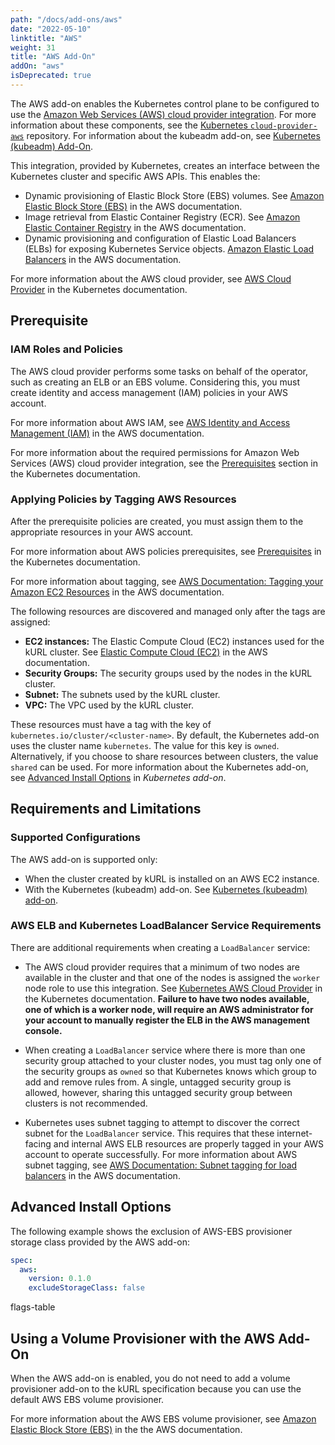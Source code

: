 ```yaml
---
path: "/docs/add-ons/aws"
date: "2022-05-10"
linktitle: "AWS"
weight: 31
title: "AWS Add-On"
addOn: "aws"
isDeprecated: true
---
```


The AWS add-on enables the Kubernetes control plane to be configured to use the [Amazon Web Services (AWS) cloud provider integration](https://cloud-provider-aws.sigs.k8s.io/). For more information about these components, see the [Kubernetes `cloud-provider-aws`](https://github.com/kubernetes/cloud-provider-aws/#components) repository. For information about the kubeadm add-on, see [Kubernetes (kubeadm) Add-On](/docs/addon-ons/kubernetes).

This integration, provided by Kubernetes, creates an interface between the Kubernetes cluster and specific AWS APIs. This enables the:

- Dynamic provisioning of Elastic Block Store (EBS) volumes. See [Amazon Elastic Block Store (EBS)](https://aws.amazon.com/ebs/) in the AWS documentation.
- Image retrieval from Elastic Container Registry (ECR). See [Amazon Elastic Container Registry](https://aws.amazon.com/ecr/) in the AWS documentation.
- Dynamic provisioning and configuration of Elastic Load Balancers (ELBs) for exposing Kubernetes Service objects. [Amazon Elastic Load Balancers](https://aws.amazon.com/elasticloadbalancing/) in the AWS documentation.

For more information about the AWS cloud provider, see [AWS Cloud Provider](https://cloud-provider-aws.sigs.k8s.io/) in the Kubernetes documentation.

## Prerequisite
### IAM Roles and Policies
The AWS cloud provider performs some tasks on behalf of the operator, such as creating an ELB or an EBS volume. Considering this, you must create identity and access management (IAM) policies in your AWS account.

For more information about AWS IAM, see [AWS Identity and Access Management (IAM)](https://aws.amazon.com/iam/) in the AWS documentation. 

For more information about the required permissions for Amazon Web Services (AWS) cloud provider integration, see the [Prerequisites](https://kubernetes.github.io/cloud-provider-aws/prerequisites/) section in the Kubernetes documentation.

### Applying Policies by Tagging AWS Resources
After the prerequisite policies are created, you must assign them to the appropriate resources in your AWS account. 

For more information about AWS policies prerequisites, see [Prerequisites](https://kubernetes.github.io/cloud-provider-aws/prerequisites/) in the Kubernetes documentation. 

For more information about tagging, see [AWS Documentation: Tagging your Amazon EC2 Resources](https://docs.aws.amazon.com/AWSEC2/latest/UserGuide/Using_Tags.html) in the AWS documentation. 

The following resources are discovered and managed only after the tags are assigned: 

- **EC2 instances:**  The Elastic Compute Cloud (EC2) instances used for the kURL cluster. See [Elastic Compute Cloud (EC2)](https://aws.amazon.com/ec2/) in the AWS documentation.
- **Security Groups:** The security groups used by the nodes in the kURL cluster.
- **Subnet:** The subnets used by the kURL cluster. 
- **VPC:** The VPC used by the kURL cluster. 

These resources must have a tag with the key of `kubernetes.io/cluster/<cluster-name>`. By default, the Kubernetes add-on uses the cluster name `kubernetes`. The value for this key is `owned`. Alternatively, if you choose to share resources between clusters, the value `shared` can be used. For more information about the Kubernetes add-on, see [Advanced Install Options](https://kurl.sh/docs/add-ons/kubernetes#advanced-install-options) in _Kubernetes add-on_. 


## Requirements and Limitations
### Supported Configurations

The AWS add-on is supported only:

- When the cluster created by kURL is installed on an AWS EC2 instance.
- With the Kubernetes (kubeadm) add-on. See [Kubernetes (kubeadm) add-on](/docs/addon-ons/kubernetes).

### AWS ELB and Kubernetes LoadBalancer Service Requirements

There are additional requirements when creating a `LoadBalancer` service:

- The AWS cloud provider requires that a minimum of two nodes are available in the cluster and that one of the nodes is assigned the `worker` node role to use this integration. See [Kubernetes AWS Cloud Provider](https://cloud-provider-aws.sigs.k8s.io/) in the Kubernetes documentation. **Failure to have two nodes available, one of which is a worker node, will require an AWS administrator for your account to manually register the ELB in the AWS management console.**

- When creating a `LoadBalancer` service where there is more than one security group attached to your cluster nodes, you must tag only one of the security groups as `owned` so that Kubernetes knows which group to add and remove rules from. A single, untagged security group is allowed, however, sharing this untagged security group between clusters is not recommended.
 
- Kubernetes uses subnet tagging to attempt to discover the correct subnet for the `LoadBalancer` service. This requires that these internet-facing and internal AWS ELB resources are properly tagged in your AWS account to operate successfully. For more information about AWS subnet tagging, see [AWS Documentation: Subnet tagging for load balancers](https://docs.aws.amazon.com/eks/latest/userguide/load-balancing.html#subnet-tagging-for-load-balancers) in the AWS documentation.


## Advanced Install Options

The following example shows the exclusion of AWS-EBS provisioner storage class provided by the AWS add-on:

```yaml
spec:
  aws:
    version: 0.1.0
    excludeStorageClass: false
```

flags-table

## Using a Volume Provisioner with the AWS Add-On

When the AWS add-on is enabled, you do not need to add a volume provisioner add-on to the kURL specification because you can use the default AWS EBS volume provisioner.

For more information about the AWS EBS volume provisioner, see [Amazon Elastic Block Store (EBS)](https://aws.amazon.com/ebs/) in the the AWS documentation.
